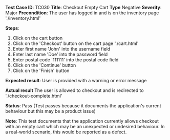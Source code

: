 **Test Case ID**: TC030
**Title**: Checkout Empty Cart
**Type** Negative
**Severity**: Major
**Precondition**: The user has logged in and is on the inventory page './inventory.html'

**Steps**:
1. Click on the cart button
2. Click on the 'Checkout' button on the cart page './cart.html'
3. Enter first name 'John' into the username field
4. Enter last name 'Doe' into the password field
5. Enter postal code '111111' into the postal code field
6. Click on the 'Continue' button
7. Click on the 'Finish' button

**Expected result**: User is provided with a warning or error message

**Actual result** The user is allowed to checkout and is redirected to './checkout-complete.html'

**Status**: Pass (Test passes because it documents the application's current behaviour but this may be a product issue)

**Note**: This test documents that the application currently allows checkout with an empty cart which may be an unexpected or undesired behaviour. In a real-world scenario, this would be reported as a defect.